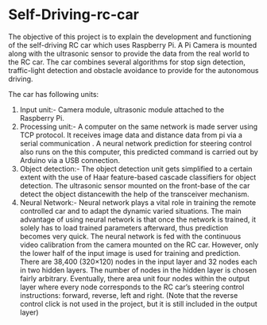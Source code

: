 # Self-Driving-rc-car
The objective of this project is to explain the development and functioning of the self-driving RC car which uses Raspberry Pi. 
A Pi Camera is mounted along with the ultrasonic sensor to provide the data from the real world to the RC car. 
The car combines several algorithms for stop sign detection, traffic-light detection and obstacle avoidance to provide for the autonomous driving.

The car has following units:
1. Input unit:- Camera module, ultrasonic
module attached to the Raspberry Pi.
2. Processing unit:- A computer on the same
network is made server using TCP protocol. It
receives image data and distance data from pi via
a serial communication . A neural network
prediction for steering control also runs on the
this computer, this predicted command is carried
out by Arduino via a USB connection.
3. Object detection:- The object detection unit
gets simplified to a certain extent with the use of
Haar feature-based cascade classifiers for object
detection. The ultrasonic sensor mounted on the
front-base of the car detect the object distancewith the help of the transceiver mechanism.
4. Neural Network:- Neural network plays a
vital role in training the remote controlled car
and to adapt the dynamic varied situations. The
main advantage of using neural network is that
once the network is trained, it solely has to load
trained parameters afterward, thus prediction
becomes very quick. The neural network is fed
with the continuous video calibration from the
camera mounted on the RC car. However, only
the lower half of the input image is used for
training and prediction. There are 38,400
(320×120) nodes in the input layer and 32
nodes each in two hidden layers. The number of
nodes in the hidden layer is chosen fairly
arbitrary. Eventually, there area unit four nodes
within the output layer where every node
corresponds to the RC car’s steering control
instructions: forward, reverse, left and right.
(Note that the reverse control click is not used
in the project, but it is still included in the
output layer)
